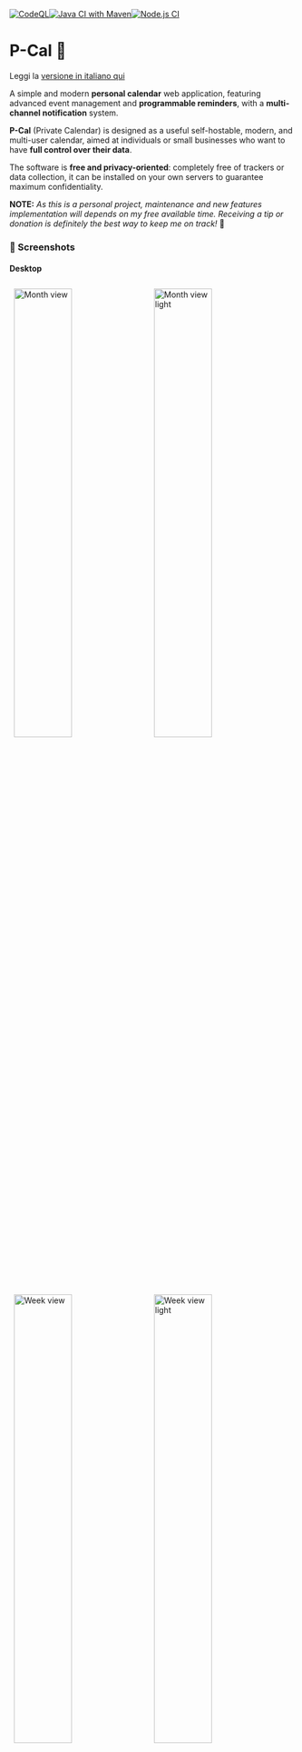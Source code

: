[![CodeQL](https://github.com/FilTer87/P-Cal/actions/workflows/github-code-scanning/codeql/badge.svg)](https://github.com/FilTer87/P-Cal/actions/workflows/github-code-scanning/codeql)[![Java CI with Maven](https://github.com/FilTer87/P-Cal/actions/workflows/maven.yml/badge.svg)](https://github.com/FilTer87/P-Cal/actions/workflows/maven.yml)[![Node.js CI](https://github.com/FilTer87/P-Cal/actions/workflows/node.js.yml/badge.svg)](https://github.com/FilTer87/P-Cal/actions/workflows/node.js.yml)
# P-Cal 📅
Leggi la [versione in italiano qui](./README.it.md)

A simple and modern **personal calendar** web application, featuring advanced event management and **programmable reminders**, with a **multi-channel notification** system.

**P-Cal** (Private Calendar) is designed as a useful self-hostable, modern, and multi-user calendar, aimed at individuals or small businesses who want to have **full control over their data**.

The software is **free and privacy-oriented**: completely free of trackers or data collection, it can be installed on your own servers to guarantee maximum confidentiality.  

**NOTE:** *As this is a personal project, maintenance and new features implementation will depends on my free available time. Receiving a tip or donation is definitely the best way to keep me on track!* 🙂 


### 📸 Screenshots

#### Desktop
<p>
    <img src="docs/images/month_dark.png" width="45%" alt="Month view" style="margin: 0.5rem;">
    <img src="docs/images/month_light.png" width="45%" alt="Month view light" style="margin: 0.5rem;">
    <img src="docs/images/week_dark.png" width="45%" alt="Week view" style="margin: 0.5rem;">
    <img src="docs/images/week_light.png" width="45%" alt="Week view light" style="margin: 0.5rem;">
    <img src="docs/images/agenda_dark.png" width="45%" alt="Agenda view" style="margin: 0.5rem;">
    <img src="docs/images/day_dark.png" width="45%" alt="Day view" style="margin: 0.5rem;">
    <img src="docs/images/user-settings_1.png" width="45%" alt="settings-1" style="margin: 0.5rem;">
    <img src="docs/images/user-settings_2.png" width="45%" alt="settings-2" style="margin: 0.5rem;">
    <img src="docs/images/update.png" width="45%" alt="Update" style="margin: 0.5rem;">
    <img src="docs/images/detail.png" width="45%" alt="Detail" style="margin: 0.5rem;">
</p>

#### Mobile
<p>
   <img src="docs/images/month_mobile.png" width="32%" alt="Month view mobile" style="margin: 0.5rem;">
   <img src="docs/images/week_mobile.png" width="32%" alt="Week view mobile" style="margin: 0.2rem;">
   <img src="docs/images/agenda_mobile.png" width="32%" alt="Agenda view mobile" style="margin: 0.5rem;">
   <img src="docs/images/day_mobile.png" width="32%" alt="Day view mobile" style="margin: 0.5rem;">
   <img src="docs/images/user-settings_dark_mobile.png" width="32%" alt="Settings mobile 1" style="margin: 0.5rem;">
   <img src="docs/images/user-settings_light_mobile.png" width="32%" alt="Settings mobile 2" style="margin: 0.5rem;">
</p>


### ✨ Main Features

#### 📊 **Complete Calendar Management**
- **Multiple views**: Month, Week, Day, and Agenda
- **Event/task management** with customizable colors, location, and descriptions
- **Smart time visualization** distinguishing past and future events
- **Precise hourly grid** in week view with visual indicators for off-screen activities
- **Informative tooltips**

#### ⏰ **Advanced Reminder System**
- **Multi-channel notifications**: currently implemented Email and NTFY server
- **Multiple reminders** per activity
- **Flexible scheduling** (minutes, hours, days before the event)
- **Automatic management** of expired notifications

#### 👤 **User and Preferences Management**
- **Registration and login**
- **User profile** with basic info
- **Security section** to change password and enable 2FA
- **Full data export** (GDPR-friendly)
- **Account deletion** with data removal

#### ⚙️ **Preferences** (per user):
  - **Theme** (light/dark/automatic)
  - **Time zone** (required for correct notifications delivery)
  - **Time format** (12h/24h)
  - **First day of the week** (Monday/Sunday)
  - **Enable/disable notifications** by type
  - **Edit personal NTFY topic**

#### 🎨 **User Experience**
- **Responsive design** optimized for desktop and mobile
- **Modern interface** with Tailwind CSS
- **Adaptive theme** based on OS
- **Optimized performance** with lazy loading
- **Past events** collapsible in day/agenda views

#### 🔐 Security
- **Password hashing** with BCrypt (strength 12)
- **JWT tokens** with configurable expiration
- **Complete server-side input validation**
- **Configurable CORS protection**
- **Two-Factor Authentication** TOTP
- **Secure password reset** via time-limited email
- **Data isolation** per user (API level)


### 🚀 Quick Start

#### Installation

```bash
# 1. Clone the repository
git clone https://github.com/FilTer87/P-Cal
cd P-Cal

# 2. Create and configure environment file
cp .env.example .env
nano .env  # Edit .env file with your configuration

# 3. Start the application
docker compose up --build -d

# 4. Access the application
# Frontend: http://localhost
```
- **Frontend**: http://localhost
- **Backend API**: http://localhost:8080/api
- **Swagger UI**: http://localhost:8080/swagger-ui.html
- **Health Check**: http://localhost:8080/actuator/health

### ⚙️ Configuration

**See [Installation.md](docs/Installation.md) for complete installation and configuration instructions.**


### 🏗️ Architecture

**Frontend - TypeScript / Vue.js 3** with Composition API, Pinia, Vite, Tailwind CSS

**Backend - Java 17 / Maven / Spring Boot 3.2** with Spring Security, JPA/Hibernate, PostgreSQL, Lombok

**Database - PostgreSQL 15** + H2 fot automatic tests


#### ⚡ Optimizations
- **DB indexing**
- **Lazy loading and pagination**
- **Code splitting** with Vite
- **Tree shaking**
- **Caching**


### 🎯 Future Roadmap

#### 🔧 Possible future features under evaluation
- **Event categories** with global filter (alternative to "multi-calendars")
- **Recurring events** with customizable patterns
- **Multilanguage support**
- **Drag & Drop** to move events/tasks within grids with automatic update
- **Advanced user session management**
- **Additional notification channels**: Gotify, Slack, Telegram, ...
- **CalDAV integration**
- **Data import** from user export
- **Data import** from other calendars
- **Event sharing** among users (invitation management)

### 📱 Possible expansions
- **Mobile API** for native apps
- **Shared calendar** for multiple users
- **Plugin system** for integrations


### 📄 License

This project is released under the **[MIT License](./LICENSE)**.


### 📞 Support

#### Documentation
- **Swagger UI**: available at `/swagger-ui.html`
- **OpenAPI JSON**: available at `/v3/api-docs`
- **Code comments**: Javadoc and TSDoc
- **Architecture docs**: Work in progress!

🐛 **Bug reports**: Use issue template


---

**Developed with ❤️ to manage events and activities to remember in a simple and effective way, while keeping full control over your data**
